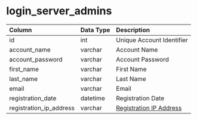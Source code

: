 # login\_server\_admins

| Column | Data Type | Description |
| :--- | :--- | :--- |
| id | int | Unique Account Identifier |
| account\_name | varchar | Account Name |
| account\_password | varchar | Account Password |
| first\_name | varchar | First Name |
| last\_name | varchar | Last Name |
| email | varchar | Email |
| registration\_date | datetime | Registration Date |
| registration\_ip\_address | varchar | [Registration IP Address](../account/account_ip.md) |

